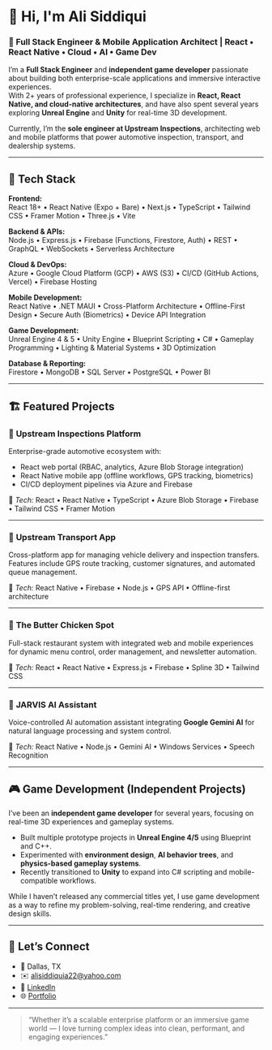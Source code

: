 # 👋 Hi, I'm Ali Siddiqui  
### 🚀 Full Stack Engineer & Mobile Application Architect | React • React Native • Cloud • AI • Game Dev

I’m a **Full Stack Engineer** and **independent game developer** passionate about building both enterprise-scale applications and immersive interactive experiences.  
With 2+ years of professional experience, I specialize in **React, React Native, and cloud-native architectures**, and have also spent several years exploring **Unreal Engine** and **Unity** for real-time 3D development.

Currently, I’m the **sole engineer at Upstream Inspections**, architecting web and mobile platforms that power automotive inspection, transport, and dealership systems.

---

## 🧠 Tech Stack

**Frontend:**  
React 18+ • React Native (Expo + Bare) • Next.js • TypeScript • Tailwind CSS • Framer Motion • Three.js • Vite  

**Backend & APIs:**  
Node.js • Express.js • Firebase (Functions, Firestore, Auth) • REST • GraphQL • WebSockets • Serverless Architecture  

**Cloud & DevOps:**  
Azure • Google Cloud Platform (GCP) • AWS (S3) • CI/CD (GitHub Actions, Vercel) • Firebase Hosting  

**Mobile Development:**  
React Native • .NET MAUI • Cross-Platform Architecture • Offline-First Design • Secure Auth (Biometrics) • Device API Integration  

**Game Development:**  
Unreal Engine 4 & 5 • Unity Engine • Blueprint Scripting • C# • Gameplay Programming • Lighting & Material Systems • 3D Optimization  

**Database & Reporting:**  
Firestore • MongoDB • SQL Server • PostgreSQL • Power BI  

---

## 🏗️ Featured Projects

### 🔹 **Upstream Inspections Platform**
Enterprise-grade automotive ecosystem with:  
- React web portal (RBAC, analytics, Azure Blob Storage integration)  
- React Native mobile app (offline workflows, GPS tracking, biometrics)  
- CI/CD deployment pipelines via Azure and Firebase  

🧰 *Tech:* React • React Native • TypeScript • Azure Blob Storage • Firebase • Tailwind CSS • Framer Motion  

---

### 🔹 **Upstream Transport App**
Cross-platform app for managing vehicle delivery and inspection transfers.  
Features include GPS route tracking, customer signatures, and automated queue management.  

🧰 *Tech:* React Native • Firebase • Node.js • GPS API • Offline-first architecture  

---

### 🔹 **The Butter Chicken Spot**
Full-stack restaurant system with integrated web and mobile experiences for dynamic menu control, order management, and newsletter automation.  

🧰 *Tech:* React • React Native • Express.js • Firebase • Spline 3D • Tailwind CSS  

---

### 🔹 **JARVIS AI Assistant**
Voice-controlled AI automation assistant integrating **Google Gemini AI** for natural language processing and system control.  

🧰 *Tech:* React Native • Node.js • Gemini AI • Windows Services • Speech Recognition  

---

## 🎮 Game Development (Independent Projects)
I’ve been an **independent game developer** for several years, focusing on real-time 3D experiences and gameplay systems.  
- Built multiple prototype projects in **Unreal Engine 4/5** using Blueprint and C++.  
- Experimented with **environment design**, **AI behavior trees**, and **physics-based gameplay systems**.  
- Recently transitioned to **Unity** to expand into C# scripting and mobile-compatible workflows.  

While I haven’t released any commercial titles yet, I use game development as a way to refine my problem-solving, real-time rendering, and creative design skills.

---

## 💬 Let’s Connect
- 📍 Dallas, TX  
- ✉️ [alisiddiquia22@yahoo.com](mailto:alisiddiquia22@yahoo.com)  
- 💼 [LinkedIn](#)  
- 🌐 [Portfolio](#)  

---

> “Whether it’s a scalable enterprise platform or an immersive game world — I love turning complex ideas into clean, performant, and engaging experiences.”
